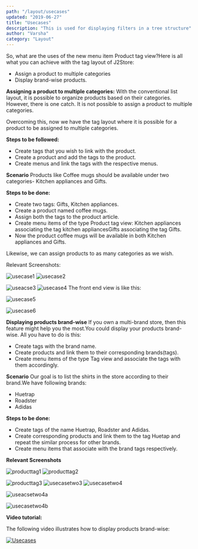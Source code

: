 ```yaml
---
path: "/layout/usecases"
updated: "2019-06-27"
title: "Usecases"
description: "This is used for displaying filters in a tree structure"
author: "Varsha"
category: "Layout"
---
```


So, what are the uses of the new menu item Product tag view?Here is all what you can achieve with the tag layout of J2Store:

* Assign a product to multiple categories
* Display brand-wise products.

**Assigning a product to multiple categories:**
With the conventional list layout, it is possible to organize products based on their categories. However, there is one catch. It is not possible to assign a product to multiple categories.

Overcoming this, now we have the tag layout where it is possible for a product to be assigned to multiple categories.

**Steps to be followed:**
* Create tags that you wish to link with the product.
* Create a product and add the tags to the product.
* Create menus and link the tags with the respective menus.

**Scenario**
Products like Coffee mugs should be available under two categories- Kitchen appliances and Gifts.

**Steps to be done:**
* Create two tags: Gifts, Kitchen appliances.
* Create a product named coffee mugs.
* Assign both the tags to the product article.
* Create menu items of the type Product tag view: Kitchen appliances associating  the tag kitchen appliancesGifts associating the tag Gifts.
* Now the product coffee mugs will be available in both Kitchen appliances and Gifts.

Likewise, we can assign products to as many categories as we wish.

Relevant Screenshots:

![usecase1](../../images/layout/usecases/producttagusecase1.png)
![usecase2](../../images/layout/usecases/producttagusecase2.png)

![useacse3](../../images/layout/usecases/producttagusecase3.png)
![usecase4](../../images/layout/usecases/producttagusecase4.png)
The front end view is like this:

![usecase5](../../images/layout/usecases/producttagusecase5.png)

![usecase6](../../images/layout/usecases/producttagusecase6.png)

**Displaying products brand-wise**
If you own a multi-brand store, then this feature might help you the most.You could display your products brand-wise. All you have to do is this:

* Create tags with the brand name.
* Create products and link them to their corresponding brands(tags).
* Create menu items of the type Tag view and associate the tags with them accordingly.


**Scenario**
Our goal is to list the shirts in the store according to their brand.We have following brands:

* Huetrap
* Roadster
* Adidas

**Steps to be done:**
* Create tags of the name Huetrap, Roadster and Adidas.
* Create corresponding products and link them to the tag Huetap and repeat the similar process for other brands.
* Create menu items that associate with the brand tags respectively.

**Relevant Screenshots**

![producttag1](../../images/layout/usecases/producttagusecasetwo1.png)
![producttag2](../../images/layout/usecases/producttagusecasetwo2a.png)

![producttag3](../../images/layout/usecases/producttagusecasetwo2b.png)
![usecasetwo3](../../images/layout/usecases/producttagusecasetwo3.png)
![usecasetwo4](../../images/layout/usecases/producttagusecasetwo4.png)

![useacsetwo4a](../../images/layout/usecases/producttagusecasetwo4a.png)

![usecasetwo4b](../../images/layout/usecases/producttagusecasetwo4b.png)

**Video tutorial:**
  
The following video illustrates how to display products brand-wise:  

[![Usecases](https://img.youtube.com/vi/51J1UkeRu3Y/0.jpg)](https://youtu.be/07tEdkEenSE "Usecases")
